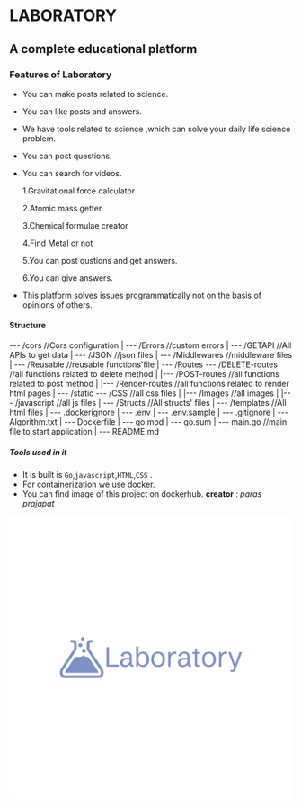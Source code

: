 # LABORATORY

## A complete educational platform

### Features of Laboratory
- You can make posts related to science.
- You can like posts and answers.
- We have tools related to science ,which can solve your daily life science problem.
- You can post questions.
- You can search for videos.

  1.Gravitational force calculator
  
  2.Atomic mass getter
  
  3.Chemical formulae creator
  
  4.Find Metal or not

  5.You can post qustions and get answers.

  6.You can give answers.

- This platform solves issues programmatically not on the basis of opinions of others.

#### Structure 
--- /cors //Cors configuration
|
--- /Errors //custom errors
|
--- /GETAPI //All APIs to get data
|
--- /JSON //json files
|
--- /Middlewares //middleware files
|
--- /Reusable //reusable functions'file
|
--- /Routes --- /DELETE-routes //all functions related to delete method
|          |--- /POST-routes   //all functions related to post method
|          |--- /Render-routes //all functions related to render html pages
|
--- /static --- /CSS          //all css files
|          |--- /Images       //all images
|          |--- /javascript   //all js files
|
--- /Structs //All structs' files
|
--- /templates //All html files
|
--- .dockerignore 
|
--- .env
|
--- .env.sample
|
--- .gitignore
|
--- Algorithm.txt
|
--- Dockerfile
|
--- go.mod
|
--- go.sum
|
--- main.go  //main file to start application
|
--- README.md
    

##### Tools used in it
- It is built is `Go`,`javascript`,`HTML`,`CSS` .
- For containerization we use docker.
- You can find image of this project on dockerhub.
__creator__ : _paras prajapat_

![Logo](./static/Images/logo-color.png "Logo")
